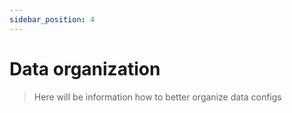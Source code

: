 ```yaml
---
sidebar_position: 4
---
```


# Data organization

> Here will be information how to better organize data configs

